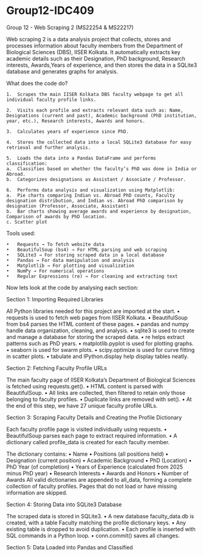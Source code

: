 # Group12-IDC409
Group 12 - Web Scraping 2
(MS22254 & MS22217)

Web scraping 2  is a data analysis project that collects, stores and processes information about faculty members from the Department of Biological Sciences (DBS), IISER Kolkata.
It automatically extracts key academic details such as their Designation, PhD background, Research interests, Awards,Years of experience, and then stores the data in a SQLite3 database and generates graphs for analysis.

What does the code do?

	1.	Scrapes the main IISER Kolkata DBS faculty webpage to get all individual faculty profile links.

	2.	Visits each profile and extracts relevant data such as: Name, Designations (current and past), Academic background (PhD institution, year, etc.), Research interests, Awards and honors.

	3.	Calculates years of experience since PhD.

	4.	Stores the collected data into a local SQLite3 database for easy retrieval and further analysis.

	5.	Loads the data into a Pandas DataFrame and performs classification:
	a.	Classifies based on whether the faculty’s PhD was done in India or Abroad.
	b.	Categorizes designations as Assistant / Associate / Professor.

	6.	Performs data analysis and visualization using Matplotlib:
	a.	Pie charts comparing Indian vs. Abroad PhD counts, Faculty designation distribution, and Indian vs. Abroad PhD comparison by designation (Professor, Associate, Assistant)
	b.	Bar charts showing average awards and experience by designation, Comparison of awards by PhD location. 
	c. Scatter plot 


Tools used:

	•	Requests → To fetch website data
	•	BeautifulSoup (bs4) → For HTML parsing and web scraping
	•	SQLite3 → For storing scraped data in a local database
	•	Pandas → For data manipulation and analysis
	•	Matplotlib → For plotting and visualization
	•	NumPy → For numerical operations
	•	Regular Expressions (re) → For cleaning and extracting text



Now lets look at the code by analysing each section:


Section 1: Importing Required Libraries

All Python libraries needed for this project are imported at the start.
	•	requests is used to fetch web pages from IISER Kolkata.
	•	BeautifulSoup from bs4 parses the HTML content of these pages.
	•	pandas and numpy handle data organization, cleaning, and analysis.
	•	sqlite3 is used to create and manage a database for storing the scraped data.
	•	re helps extract patterns such as PhD years.
	•	matplotlib.pyplot is used for plotting graphs.
	•	seaborn is used for swarm plots.
	•	scipy.optimize is used for curve fitting in scatter plots.
	•	tabulate and IPython.display help display tables neatly.



Section 2: Fetching Faculty Profile URLs

The main faculty page of IISER Kolkata’s Department of Biological Sciences is fetched using requests.get().
	•	HTML content is parsed with BeautifulSoup.
	•	All <a> links are collected, then filtered to retain only those belonging to faculty profiles.
	•	Duplicate links are removed with set().
	•	At the end of this step, we have 27 unique faculty profile URLs.



Section 3: Scraping Faculty Details and Creating the Profile Dictionary

Each faculty profile page is visited individually using requests.
	•	BeautifulSoup parses each page to extract required information.
	•	A dictionary called profile_data is created for each faculty member.

The dictionary contains:
	•	Name
	•	Positions (all positions held)
	•	Designation (current position)
	•	Academic Background
	•	PhD (Location)
	•	PhD Year (of completion)
	•	Years of Experience (calculated from 2025 minus PhD year)
	•	Research Interests
	•	Awards and Honors
	•	Number of Awards
All valid dictionaries are appended to all_data, forming a complete collection of faculty profiles.
Pages that do not load or have missing information are skipped.



Section 4: Storing Data into SQLite3 Database

The scraped data is stored in SQLite3.
	•	A new database faculty_data.db is created, with a table Faculty matching the profile dictionary keys.
	•	Any existing table is dropped to avoid duplication.
	•	Each profile is inserted with SQL commands in a Python loop.
	•	conn.commit() saves all changes.



Section 5: Data Loaded into Pandas and Classified



